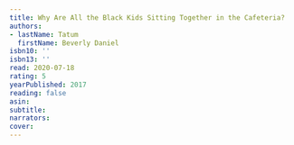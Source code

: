 ```yaml
---
title: Why Are All the Black Kids Sitting Together in the Cafeteria?
authors:
- lastName: Tatum
  firstName: Beverly Daniel
isbn10: ''
isbn13: ''
read: 2020-07-18
rating: 5
yearPublished: 2017
reading: false
asin:
subtitle:
narrators:
cover:
---
```

